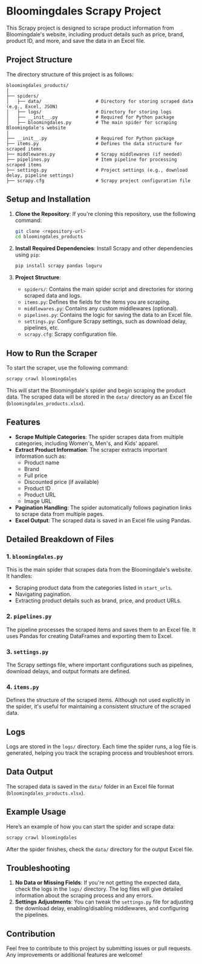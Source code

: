 # Bloomingdales Scrapy Project

This Scrapy project is designed to scrape product information from Bloomingdale's website, including product details such as price, brand, product ID, and more, and save the data in an Excel file.

## Project Structure

The directory structure of this project is as follows:

```
bloomingdales_products/
│
├── spiders/
│   ├── data/                    # Directory for storing scraped data (e.g., Excel, JSON)
│   ├── logs/                    # Directory for storing logs
│   ├── __init__.py              # Required for Python package
│   ├── bloomingdales.py         # The main spider for scraping Bloomingdale's website
│
├── __init__.py                  # Required for Python package
├── items.py                     # Defines the data structure for scraped items
├── middlewares.py               # Scrapy middlewares (if needed)
├── pipelines.py                 # Item pipeline for processing scraped items
├── settings.py                  # Project settings (e.g., download delay, pipeline settings)
├── scrapy.cfg                   # Scrapy project configuration file
```

## Setup and Installation

1. **Clone the Repository**:
   If you're cloning this repository, use the following command:

   ```bash
   git clone <repository-url>
   cd bloomingdales_products
   ```

2. **Install Required Dependencies**:
   Install Scrapy and other dependencies using `pip`:

   ```bash
   pip install scrapy pandas loguru
   ```

3. **Project Structure**:
   - `spiders/`: Contains the main spider script and directories for storing scraped data and logs.
   - `items.py`: Defines the fields for the items you are scraping.
   - `middlewares.py`: Contains any custom middlewares (optional).
   - `pipelines.py`: Contains the logic for saving the data to an Excel file.
   - `settings.py`: Configure Scrapy settings, such as download delay, pipelines, etc.
   - `scrapy.cfg`: Scrapy configuration file.

## How to Run the Scraper

To start the scraper, use the following command:

```bash
scrapy crawl bloomingdales
```

This will start the Bloomingdale's spider and begin scraping the product data. The scraped data will be stored in the `data/` directory as an Excel file (`bloomingdales_products.xlsx`).

## Features

- **Scrape Multiple Categories**: The spider scrapes data from multiple categories, including Women's, Men's, and Kids' apparel.
- **Extract Product Information**: The scraper extracts important information such as:
  - Product name
  - Brand
  - Full price
  - Discounted price (if available)
  - Product ID
  - Product URL
  - Image URL
- **Pagination Handling**: The spider automatically follows pagination links to scrape data from multiple pages.
- **Excel Output**: The scraped data is saved in an Excel file using Pandas.

## Detailed Breakdown of Files

### 1. `bloomingdales.py`
This is the main spider that scrapes data from the Bloomingdale's website. It handles:
- Scraping product data from the categories listed in `start_urls`.
- Navigating pagination.
- Extracting product details such as brand, price, and product URLs.

### 2. `pipelines.py`
The pipeline processes the scraped items and saves them to an Excel file. It uses Pandas for creating DataFrames and exporting them to Excel.

### 3. `settings.py`
The Scrapy settings file, where important configurations such as pipelines, download delays, and output formats are defined.

### 4. `items.py`
Defines the structure of the scraped items. Although not used explicitly in the spider, it's useful for maintaining a consistent structure of the scraped data.

## Logs

Logs are stored in the `logs/` directory. Each time the spider runs, a log file is generated, helping you track the scraping process and troubleshoot errors.

## Data Output

The scraped data is saved in the `data/` folder in an Excel file format (`bloomingdales_products.xlsx`).

## Example Usage

Here’s an example of how you can start the spider and scrape data:

```bash
scrapy crawl bloomingdales
```

After the spider finishes, check the `data/` directory for the output Excel file.

## Troubleshooting

1. **No Data or Missing Fields**: If you're not getting the expected data, check the logs in the `logs/` directory. The log files will give detailed information about the scraping process and any errors.
2. **Settings Adjustments**: You can tweak the `settings.py` file for adjusting the download delay, enabling/disabling middlewares, and configuring the pipelines.

## Contribution

Feel free to contribute to this project by submitting issues or pull requests. Any improvements or additional features are welcome!


